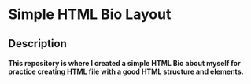 # Simple HTML Bio Layout
## Description
#### This repository is where I created a simple HTML Bio about myself for practice creating HTML file with a good HTML structure and elements.
